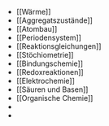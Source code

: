 - [[Wärme]]
- [[Aggregatszustände]]
- [[Atombau]]
- [[Periodensystem]]
- [[Reaktionsgleichungen]]
- [[Stöchiometrie]]
- [[Bindungschemie]]
- [[Redoxreaktionen]]
- [[Elektrochemie]]
- [[Säuren und Basen]]
- [[Organische Chemie]]
-
-